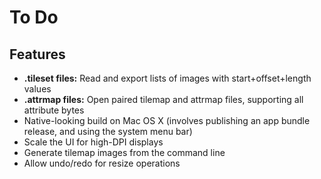 # To Do

## Features

* **.tileset files:** Read and export lists of images with start+offset+length values
* **.attrmap files:** Open paired tilemap and attrmap files, supporting all attribute bytes
* Native-looking build on Mac OS X (involves publishing an app bundle release, and using the system menu bar)
* Scale the UI for high-DPI displays
* Generate tilemap images from the command line
* Allow undo/redo for resize operations
